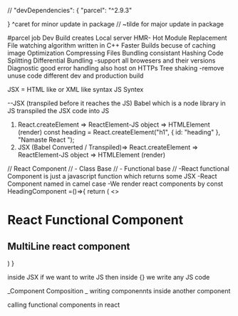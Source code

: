 //
"devDependencies": {
"parcel": "^2.9.3"

}
^caret for minor update in package
// ~tilde for major update in package

#parcel job
Dev Build
creates Local server
HMR- Hot Module Replacement
File watching algorithm written in C++
Faster Builds becuse of caching
image Optimization
Compressing Files
Bundling
consistant Hashing
Code Splitting
Differential Bundling -support all browesers and their versions
Diagnostic
good error handling
also host on HTTPs
Tree shaking -remove unuse code
different dev and production build

JSX = HTML like or XML like syntax JS Syntex

--JSX (transpiled before it reaches the JS)
Babel which is a node library in JS transpiled the JSX code into JS

1. React.createElement => ReactElement-JS object => HTMLElement (render)
   const heading = React.createElement("h1", { id: "heading" }, "Namaste React ");
2. JSX (Babel Converted / Transpiled)=> React.createElement => ReactElement-JS object => HTMLElement (render)

// React Component
// - Class Base
// - Functional base
// -React functional Component is just a javascript function which returns some JSX
-React Component named in camel case
-We render react components by <HeadingComponent/>
const HeadingComponent =()=>{
return (
<>
<h1> React Functional Component </h1>
<h2> MultiLine react component</h2>
</>
)
}

inside JSX if we want to write JS then inside {} we write any JS code

_Component Composition _
writing componennts inside another component

calling functional components in react

 <Title />
      {Title()}
      <Title> <Title/>

props are known as passing properties of component , or passing arguments to a function

<ResturantCard
          resName="Meghana Food"
          cuisine="Pizzas, Fast Food"
           add="Shahar Khas Basti Begam"
 />
here resName , cuisine ,add are props of component <ResturantCard/>
-React take this all props and wrap inside an JS object and pass it to the actual component

--Destructring props on the fly
const ResturantCard = ({resName,cuisine,add}) => {
return (
<div className="res-card">
<img
        className="res-logo"
        src="https://media-assets.swiggy.com/swiggy/image/upload/fl_lossy,f_auto,q_auto,w_660/t4kk0xeepxcvxnkwa2cm"
        alt="Resturant Logo"
      />
<h3>{resName} </h3>
<h4>{cuisine}</h4>
<h4>{add}</h4>
now we directly use props
</div>
);
};


*ConfigDriven UI*
controling/creating  the UI using data 
Ui is Driven by Config (Data/API)

map function 
{
      resList.map((restaurant) => (
          <ResturantCard key={restaurant.info.id} resData={restaurant} />
        ))
}
--key is always required when we use map function 
--react dont prefer to use indexes as a key like below ex.

{
      resList.map((restaurant,index) => (
          <ResturantCard key={index} resData={restaurant} />
        ))
}

React is fast bcz it doing efficient DOM Manipulation , bcz it has a virtual dom (virtual represntation of all tags , virtual dom is a js object )

*Hooks*
whenever a state variable changes /updted react rerender the component 